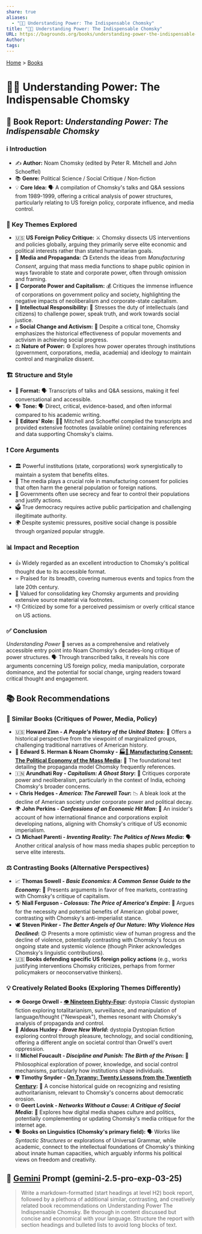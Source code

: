 ```yaml
---
share: true
aliases:
  - "🤔🔌 Understanding Power: The Indispensable Chomsky"
title: "🤔🔌 Understanding Power: The Indispensable Chomsky"
URL: https://bagrounds.org/books/understanding-power-the-indispensable-chomsky
Author: 
tags: 
---
```

[Home](../index.md) > [Books](./index.md)  
# 🤔🔌 Understanding Power: The Indispensable Chomsky  
  
## 📖 Book Report: *Understanding Power: The Indispensable Chomsky*  
  
### ℹ️ Introduction  
  
* ✍️ **Author:** Noam Chomsky (edited by Peter R. Mitchell and John Schoeffel)  
* 📚 **Genre:** Political Science / Social Critique / Non-fiction  
* 💡 **Core Idea:** 🗣️ A compilation of Chomsky's talks and Q&A sessions from 1989-1999, offering a critical analysis of power structures, particularly relating to US foreign policy, corporate influence, and media control.  
  
### 🔑 Key Themes Explored  
  
* 🇺🇸 **US Foreign Policy Critique:** ⚔️ Chomsky dissects US interventions and policies globally, arguing they primarily serve elite economic and political interests rather than stated humanitarian goals.  
* 📢 **Media and Propaganda:** 📺 Extends the ideas from *Manufacturing Consent*, arguing that mass media functions to shape public opinion in ways favorable to state and corporate power, often through omission and framing.  
* 🏢 **Corporate Power and Capitalism:** 💰 Critiques the immense influence of corporations on government policy and society, highlighting the negative impacts of neoliberalism and corporate-state capitalism.  
* 🧠 **Intellectual Responsibility:** 🧐 Stresses the duty of intellectuals (and citizens) to challenge power, speak truth, and work towards social justice.  
* ✊ **Social Change and Activism:** 📣 Despite a critical tone, Chomsky emphasizes the historical effectiveness of popular movements and activism in achieving social progress.  
* ⚖️ **Nature of Power:** ⚙️ Explores how power operates through institutions (government, corporations, media, academia) and ideology to maintain control and marginalize dissent.  
  
### 🏗️ Structure and Style  
  
* 📃 **Format:** 🗣️ Transcripts of talks and Q&A sessions, making it feel conversational and accessible.  
* 🗣️ **Tone:** 🗣️ Direct, critical, evidence-based, and often informal compared to his academic writing.  
* 📝 **Editors' Role:** 👨‍💻 Mitchell and Schoeffel compiled the transcripts and provided extensive footnotes (available online) containing references and data supporting Chomsky's claims.  
  
### ❗ Core Arguments  
  
* 🏛️ Powerful institutions (state, corporations) work synergistically to maintain a system that benefits elites.  
* 📰 The media plays a crucial role in manufacturing consent for policies that often harm the general population or foreign nations.  
* 🤫 Governments often use secrecy and fear to control their populations and justify actions.  
* 🗳️ True democracy requires active public participation and challenging illegitimate authority.  
* 🌍 Despite systemic pressures, positive social change is possible through organized popular struggle.  
  
### 📊 Impact and Reception  
  
* 👍 Widely regarded as an excellent introduction to Chomsky's political thought due to its accessible format.  
* ⭐ Praised for its breadth, covering numerous events and topics from the late 20th century.  
* 💯 Valued for consolidating key Chomsky arguments and providing extensive source material via footnotes.  
* 👎 Criticized by some for a perceived pessimism or overly critical stance on US actions.  
  
### ✅ Conclusion  
  
*Understanding Power* 🤝 serves as a comprehensive and relatively accessible entry point into Noam Chomsky's decades-long critique of power structures. 🗣️ Through transcribed talks, it reveals his core arguments concerning US foreign policy, media manipulation, corporate dominance, and the potential for social change, urging readers toward critical thought and engagement.  
  
## 📚 Book Recommendations  
  
### 📖 Similar Books (Critiques of Power, Media, Policy)  
  
* 🇺🇸 **Howard Zinn - *A People's History of the United States*:** 📜 Offers a historical perspective from the viewpoint of marginalized groups, challenging traditional narratives of American history.  
* 📰 **Edward S. Herman & Noam Chomsky - [🏭🫡 Manufacturing Consent: The Political Economy of the Mass Media](./manufacturing-consent.md):** 📢 The foundational text detailing the propaganda model Chomsky frequently references.  
* 🇮🇳 **Arundhati Roy - *Capitalism: A Ghost Story*:** 🏢 Critiques corporate power and neoliberalism, particularly in the context of India, echoing Chomsky's broader concerns.  
* 💀 **Chris Hedges - *America: The Farewell Tour*:** 📉 A bleak look at the decline of American society under corporate power and political decay.  
* 🌍 **John Perkins - *Confessions of an Economic Hit Man*:** 💼 An insider's account of how international finance and corporations exploit developing nations, aligning with Chomsky's critique of US economic imperialism.  
* 📺 **Michael Parenti - *Inventing Reality: The Politics of News Media*:** 🗣️ Another critical analysis of how mass media shapes public perception to serve elite interests.  
  
### ⚖️ Contrasting Books (Alternative Perspectives)  
  
* 📈 **Thomas Sowell - *Basic Economics: A Common Sense Guide to the Economy*:** 💸 Presents arguments in favor of free markets, contrasting with Chomsky's critique of capitalism.  
* 🌎 **Niall Ferguson - *Colossus: The Price of America's Empire*:** 💪 Argues for the necessity and potential benefits of American global power, contrasting with Chomsky's anti-imperialist stance.  
* 🕊️ **Steven Pinker - *The Better Angels of Our Nature: Why Violence Has Declined*:** 😊 Presents a more optimistic view of human progress and the decline of violence, potentially contrasting with Chomsky's focus on ongoing state and systemic violence (though Pinker acknowledges Chomsky's linguistic contributions).  
* 🇺🇸 **Books defending specific US foreign policy actions** (e.g., works justifying interventions Chomsky criticizes, perhaps from former policymakers or neoconservative thinkers).  
  
### 💡 Creatively Related Books (Exploring Themes Differently)  
  
* 👁️ **George Orwell - [👁️ Nineteen Eighty-Four](./1984.md):** dystopia Classic dystopian fiction exploring totalitarianism, surveillance, and manipulation of language/thought ("Newspeak"), themes resonant with Chomsky's analysis of propaganda and control.  
* 💊 **Aldous Huxley - *Brave New World*:** dystopia Dystopian fiction exploring control through pleasure, technology, and social conditioning, offering a different angle on societal control than Orwell's overt oppression.  
* ⛓️ **Michel Foucault - *Discipline and Punish: The Birth of the Prison*:** 📜 Philosophical exploration of power, knowledge, and social control mechanisms, particularly how institutions shape individuals.  
* 🛡️ **Timothy Snyder - [On Tyranny: Twenty Lessons from the Twentieth Century](./on-tyranny.md):** 📖 A concise historical guide on recognizing and resisting authoritarianism, relevant to Chomsky's concerns about democratic erosion.  
* 🌐 **Geert Lovink - *Networks Without a Cause: A Critique of Social Media*:** 📱 Explores how digital media shapes culture and politics, potentially complementing or updating Chomsky's media critique for the internet age.  
* 🗣️ **Books on Linguistics (Chomsky's primary field):** 🗣️ Works like *Syntactic Structures* or explorations of Universal Grammar, while academic, connect to the intellectual foundations of Chomsky's thinking about innate human capacities, which arguably informs his political views on freedom and creativity.  
  
## 💬 [Gemini](../software/gemini.md) Prompt (gemini-2.5-pro-exp-03-25)  
> Write a markdown-formatted (start headings at level H2) book report, followed by a plethora of additional similar, contrasting, and creatively related book recommendations on Understanding Power The Indispensable Chomsky. Be thorough in content discussed but concise and economical with your language. Structure the report with section headings and bulleted lists to avoid long blocks of text.